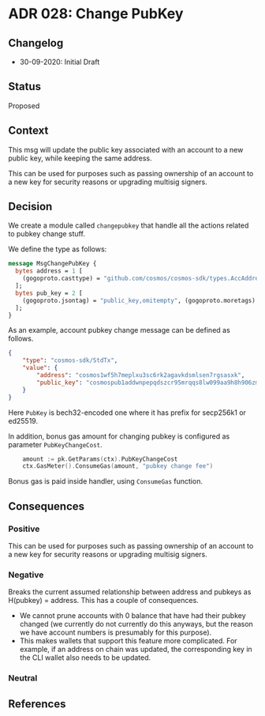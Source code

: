 # ADR 028: Change PubKey

## Changelog

- 30-09-2020: Initial Draft

## Status

Proposed

## Context

This msg will update the public key associated with an account to a new public key, while keeping the same address.
		 
This can be used for purposes such as passing ownership of an account to a new key for security reasons or upgrading multisig signers.

## Decision

We create a module called `changepubkey` that handle all the actions related to pubkey change stuff.

We define the type as follows:

```protobuf
message MsgChangePubKey {
  bytes address = 1 [
    (gogoproto.casttype) = "github.com/cosmos/cosmos-sdk/types.AccAddress"
  ];
  bytes pub_key = 2 [
    (gogoproto.jsontag) = "public_key,omitempty", (gogoproto.moretags) = "yaml:\"public_key\""
  ];
}
```

As an example, account pubkey change message can be defined as follows.
```json
{
    "type": "cosmos-sdk/StdTx",
    "value": {
        "address": "cosmos1wf5h7meplxu3sc6rk2agavkdsmlsen7rgsasxk",
        "public_key": "cosmospub1addwnpepqdszcr95mrqqs8lw099aa9h8h906zmet22pmwe9vquzcgvnm93eqygufdlv"
    }
}
```
Here `PubKey` is bech32-encoded one where it has prefix for secp256k1 or ed25519.

In addition, bonus gas amount for changing pubkey is configured as parameter `PubKeyChangeCost`.
```go
	amount := pk.GetParams(ctx).PubKeyChangeCost
	ctx.GasMeter().ConsumeGas(amount, "pubkey change fee")
```
Bonus gas is paid inside handler, using `ConsumeGas` function.

## Consequences

### Positive

This can be used for purposes such as passing ownership of an account to a new key for security reasons or upgrading multisig signers.

### Negative

Breaks the current assumed relationship between address and pubkeys as H(pubkey) = address. This has a couple of consequences.
* We cannot prune accounts with 0 balance that have had their pubkey changed (we currently do not currently do this anyways, but the reason we have account numbers is presumably for this purpose).
* This makes wallets that support this feature more complicated. For example, if an address on chain was updated, the corresponding key in the CLI wallet also needs to be updated.

### Neutral

## References


